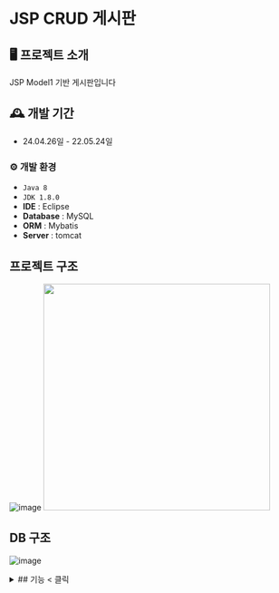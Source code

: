 # JSP CRUD 게시판 


## 🖥️ 프로젝트 소개
JSP Model1 기반 게시판입니다 

## 🕰️ 개발 기간
* 24.04.26일 - 22.05.24일


### ⚙️ 개발 환경
- `Java 8`
- `JDK 1.8.0`
- **IDE** : Eclipse 
- **Database** : MySQL
- **ORM** : Mybatis
- **Server** : tomcat

## 프로젝트 구조 
![image](https://github.com/sk5614/jsp_board1/assets/169679888/75fa422b-8c84-49ce-9177-00f848b3efc4)
<img src="https://github.com/sk5614/jsp_board1/assets/169679888/50453faf-8544-4afc-b6be-86c8c19a50f7" width="400" height="400"/>


## DB 구조 
![image](https://github.com/sk5614/jsp_board1/assets/169679888/0bd53f5f-dc1c-4be4-9e8a-f26cd6f053f6)

<details> 
	###<summary>## 기능 < 클릭  </summary>

#### 작성
![write](https://github.com/sk5614/jsp_board1/assets/169679888/6b2b9af0-adec-47e7-9343-aff097ed0b79)
<details>
	<summary>SQL 쿼리문 </summary>
    
        INSERT INTO board (b_title, b_content, b_date)
        VALUES (#{bTitle}, #{bContent}, NOW() );
   
</details>

- 
#### 삭제 - 
![delete](https://github.com/sk5614/jsp_board1/assets/169679888/e47684b7-79ff-45ec-a227-8be32f7c6b1a)
<details>
	<summary>SQL 쿼리문 </summary>
    	DELETE 
    	FROM board
    	WHERE b_id=#{bId}
   
</details>

- 
#### 수정 - 
![edit](https://github.com/sk5614/jsp_board1/assets/169679888/51c6af24-7a0d-4b22-bb7f-0a8eb5bb9635)
-<details>
	<summary>SQL 쿼리문 </summary>
    
    	UPDATE board
    	SET b_title=#{bTitle},
    		b_content=#{bContent}
    	WHERE b_id=#{bId}	
</details>


#### 답글 - 
![reply](https://github.com/sk5614/jsp_board1/assets/169679888/9ab6de7b-1021-4412-a03f-39cbcd63aa5d)

<details>
	<summary>SQL 쿼리문 </summary>
        INSERT INTO board (b_title, b_content, b_date, b_group, b_order, b_depth)
    	VALUES (#{bTitle},#{bContent}, NOW(), #{bGroup}, #{bOrder}+1, #{bDepth}+1)
     		UPDATE board 
	
        SET b_order=b_order+1 
		WHERE b_group=#{bGroup} and b_order>#{bOrder} and b_id!=LAST_INSERT_ID() 
   
   
</details>
